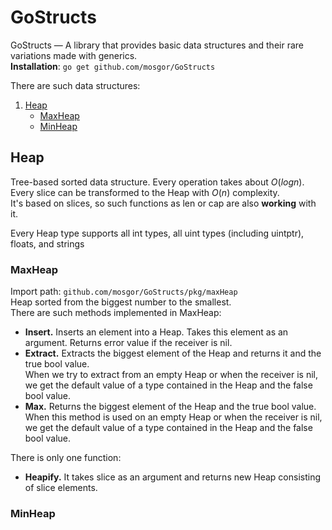 # GoStructs
GoStructs — A library that provides basic data structures and their rare variations made with generics.   
**Installation**: ```go get github.com/mosgor/GoStructs```

There are such data structures: 
1) [Heap](#heap)
    - [MaxHeap](#maxheap)
    - [MinHeap](#minheap)
## Heap
Tree-based sorted data structure.
Every operation takes about $O(log{n})$.  
Every slice can be transformed to the Heap with $O(n)$ complexity.  
It's based on slices, so such functions as len or cap are also **working** with it.   
   
Every Heap type supports all int types, all uint types (including uintptr), floats, and strings

### MaxHeap
Import path: ```github.com/mosgor/GoStructs/pkg/maxHeap```  
Heap sorted from the biggest number to the smallest.  
There are such methods implemented in MaxHeap:
- **Insert.** Inserts an element into a Heap. Takes this element as an argument. Returns error value if the receiver is nil.
- **Extract.** Extracts the biggest element of the Heap and returns it and the true bool value.    
When we try to extract from an empty Heap or when the receiver is nil,
we get the default value of a type contained in the Heap and the false bool value.
- **Max.** Returns the biggest element of the Heap and the true bool value.   
When this method is used on an empty Heap or when the receiver is nil,
  we get the default value of a type contained in the Heap and the false bool value.

There is only one function:
- **Heapify.** It takes slice as an argument and returns new Heap consisting of slice elements.

### MinHeap
